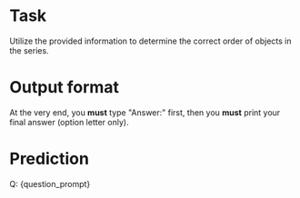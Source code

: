 # Task
Utilize the provided information to determine the correct order of objects in the series.

# Output format
At the very end, you **must** type "Answer:" first, then you **must** print your final answer (option letter only).

# Prediction
Q: {question_prompt}
